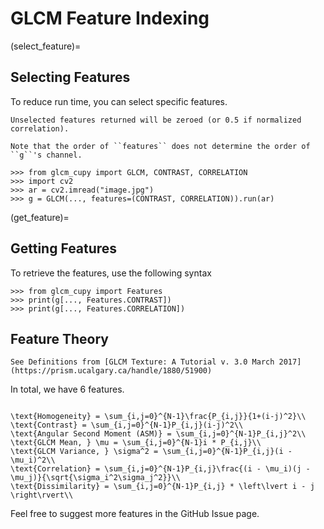 # GLCM Feature Indexing

(select_feature)=

## Selecting Features

To reduce run time, you can select specific features.

```{note}
Unselected features returned will be zeroed (or 0.5 if normalized correlation).
```

```{note}
Note that the order of ``features`` does not determine the order of ``g``'s channel.
```

```pycon
>>> from glcm_cupy import GLCM, CONTRAST, CORRELATION
>>> import cv2
>>> ar = cv2.imread("image.jpg")
>>> g = GLCM(..., features=(CONTRAST, CORRELATION)).run(ar)
```

(get_feature)=

## Getting Features

To retrieve the features, use the following syntax

```pycon
>>> from glcm_cupy import Features
>>> print(g[..., Features.CONTRAST])
>>> print(g[..., Features.CORRELATION])
```

## Feature Theory

```{note}
See Definitions from [GLCM Texture: A Tutorial v. 3.0 March 2017](https://prism.ucalgary.ca/handle/1880/51900) 
```

In total, we have 6 features.

```{math}

\text{Homogeneity} = \sum_{i,j=0}^{N-1}\frac{P_{i,j}}{1+(i-j)^2}\\
\text{Contrast} = \sum_{i,j=0}^{N-1}P_{i,j}(i-j)^2\\
\text{Angular Second Moment (ASM)} = \sum_{i,j=0}^{N-1}P_{i,j}^2\\
\text{GLCM Mean, } \mu = \sum_{i,j=0}^{N-1}i * P_{i,j}\\
\text{GLCM Variance, } \sigma^2 = \sum_{i,j=0}^{N-1}P_{i,j}(i - \mu_i)^2\\
\text{Correlation} = \sum_{i,j=0}^{N-1}P_{i,j}\frac{(i - \mu_i)(j - \mu_j)}{\sqrt{\sigma_i^2\sigma_j^2}}\\
\text{Dissimilarity} = \sum_{i,j=0}^{N-1}P_{i,j} * \left\lvert i - j \right\rvert\\
```

Feel free to suggest more features in the GitHub Issue page.
